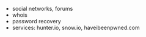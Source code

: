 - social networks, forums
- whois
- password recovery
- services: hunter.io, snow.io, haveibeenpwned.com

